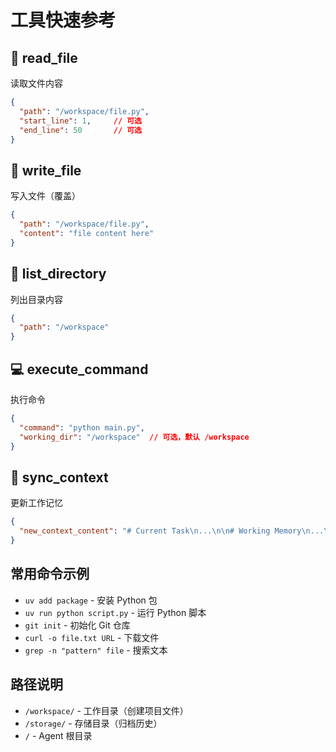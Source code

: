 # 工具快速参考

## 📖 read_file
读取文件内容
```json
{
  "path": "/workspace/file.py",
  "start_line": 1,     // 可选
  "end_line": 50       // 可选
}
```

## 📝 write_file
写入文件（覆盖）
```json
{
  "path": "/workspace/file.py",
  "content": "file content here"
}
```

## 📁 list_directory
列出目录内容
```json
{
  "path": "/workspace"
}
```

## 💻 execute_command
执行命令
```json
{
  "command": "python main.py",
  "working_dir": "/workspace"  // 可选，默认 /workspace
}
```

## 🧠 sync_context
更新工作记忆
```json
{
  "new_context_content": "# Current Task\n...\n\n# Working Memory\n...\n\n# Active Observations\n...\n\n# Next Steps\n..."
}
```

## 常用命令示例
- `uv add package` - 安装 Python 包
- `uv run python script.py` - 运行 Python 脚本
- `git init` - 初始化 Git 仓库
- `curl -o file.txt URL` - 下载文件
- `grep -n "pattern" file` - 搜索文本

## 路径说明
- `/workspace/` - 工作目录（创建项目文件）
- `/storage/` - 存储目录（归档历史）
- `/` - Agent 根目录